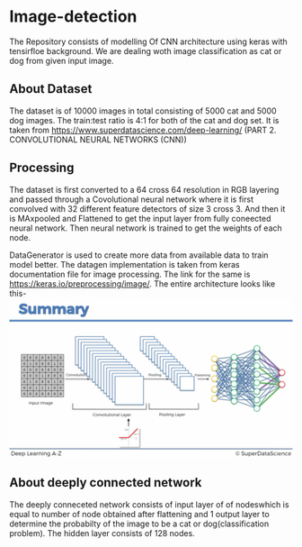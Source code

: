 # Image-detection

The Repository consists of modelling Of CNN architecture 
using keras with tensirfloe background.
We are dealing woth image classification as cat or dog from given input image.

## About Dataset
The dataset is of 10000 images in total consisting of 5000 cat and 5000 dog images. The train:test ratio is 4:1 for both of the cat and dog set. It is taken from https://www.superdatascience.com/deep-learning/ (PART 2. CONVOLUTIONAL NEURAL NETWORKS (CNN))

## Processing
The dataset is first converted to a 64 cross 64 resolution in RGB layering and passed through a Covolutional neural network where it is first convolved with 32 different feature detectors of size 3 cross 3.
And then it is MAxpooled and Flattened to get the input layer from fully coneected neural network.
Then neural network is trained to get the weights of each node.

DataGenerator is used to create more data from available data to train model better. The datagen implementation is taken from keras documentation file for image processing.
The link for the same is https://keras.io/preprocessing/image/.
The entire architecture looks like this-
![picture](https://github.com/ajinkyaambatwar/Image-detection/blob/master/Screenshot%20from%202018-04-18%2021-58-03.png)

## About deeply connected network
The deeply conneceted network consists of input layer of of nodeswhich is equal to number of node obtained after flattening and 1 output layer to determine the probabilty of the image to be a cat or dog(classification problem). The hidden layer consists of 128 nodes. 
